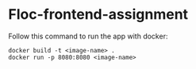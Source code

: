 # Floc-frontend-assignment
Follow this command to run the app with docker:
```
docker build -t <image-name> .
docker run -p 8080:8080 <image-name>
```